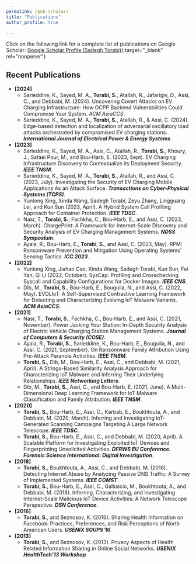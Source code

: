 ```yaml
---
permalink: /pub-scholar/
title: "Publications"
author_profile: true

---
```

<!-- ## Google Scholar Profile (Sadegh Torabi) -->
Click on the following link for a complete list of publications on Google Scholar:
[Google Scholar Profile (Sadegh Torabi)](https://scholar.google.com/citations?user=sHaylg0AAAAJ&hl=en){:target="_blank" rel="noopener"}

## Recent Publications
* **[2024]**
    * Sarieddine, K., Sayed, M. A., **Torabi, S.**, Atallah, R., Jafarigiv, D., Assi, C., and Debbabi, M. (2024). Uncovering Covert Attacks on EV Charging Infrastructure: How OCPP Backend Vulnerabilities Could Compromise Your System. _ACM AsiaCCS_.
    * Sarieddine, K., Sayed, M. A., **Torabi, S.**, Atallah, R., & Assi, C. (2024). Edge-based detection and localization of adversarial oscillatory load attacks orchestrated by compromised EV charging stations. **_International Journal of Electrical Power & Energy Systems_**.
* **[2023]**
    * Sarieddine, K., Sayed, M. A., Assi, C., Atallah, R., **Torabi, S.**, Khoury, J., Safaei Pour, M., and Bou-Harb, E. (2023, Sept). EV Charging Infrastructure Discovery to Contextualize its Deployment Security. **_IEEE TNSM_**.
    * Sarieddine, K., Sayed, M. A., **Torabi, S.**, Atallah, R., and Assi, C. (2023, July). Investigating the Security of EV Charging Mobile Applications As an Attack Surface. **_Transactions on Cyber-Physical Systems (TCPS)_**.
    * Yunlong Xing, Xinda Wang, Sadegh Torabi, Zeyu Zhang, Lingguang Lei, and Kun Sun (2023, April).  A Hybrid System Call Profiling Approach for Container Protection. **_IEEE TDSC_**. 
    * Nasr, T., **Torabi, S.**, Fachkha, C., Bou-Harb, E., and Assi, C. (2023, March). ChargePrint: A Framework for Internet-Scale Discovery and Security Analysis of EV Charging Management Systems. **_NDSS Symposium_**.
    * Ayala, R., Bou-Harb, E., **Torabi, S.**, and Assi, C. (2023, May). RPM: Ransomware Prevention and Mitigation Using Operating Systems' Sensing Tactics. **_ICC 2023_**.
* **[2022]**
    * Yunlong Xing, Jiahao Cao, Xinda Wang, Sadegh Torabi, Kun Sun, Fei Yan, Qi Li (2022, October).  SysCap: Profiling and Crosschecking Syscall and Capability Configurations for Docker Images. **_IEEE CNS_**. 
    * Dib, M., **Torabi, S.**, Bou-Harb, E., Bouguila, N., and Assi, C. (2022, May). EVOLIoT: A Self-Supervised Contrastive Learning Framework for Detecting and Characterizing Evolving IoT Malware Variants. **_ACM AsiaCCS_**.
* **[2021]**
    * Nasr, T., **Torabi, S.**, Fachkha, C., Bou-Harb, E., and Assi, C. (2021, November). Power Jacking Your Station: In-Depth Security Analysis of Electric Vehicle Charging Station Management Systems. **_Journal of Computers & Security (COSE)_**.
    * Ayala, R., **Torabi, S.**, Sarieddine, K., Bou-Harb, E., Bouguila, N., and Assi, C. (2021, September). On Ransomware Family Attribution Using Pre-Attack Paranoia Activities. **_IEEE TNSM_**.
    * **Torabi, S.**, Dib, M., Bou-Harb, E., Assi, C., and Debbabi, M. (2021, April). A Strings-Based Similarity Analysis Approach for Characterizing IoT Malware and Inferring Their Underlying Relationships. **_IEEE Networking Letters_**.
    * Dib, M., **Torabi, S.**, Assi, C., and Bou-Harb, E. (2021, June). A Multi-Dimensional Deep Learning Framework for IoT Malware Classification and Family Attribution. **_IEEE TNSM_**.
* **[2020]**
    * **Torabi, S.**, Bou-Harb, E., Assi, C., Karbab, E., Boukhtouta, A., and Debbabi, M. (2020, March). Inferring and Investigating IoT-Generated Scanning Campaigns Targeting A Large Network Telescope. **_IEEE TDSC_**.
    * **Torabi, S.**, Bou-Harb, E., Assi, C., and Debbabi, M. (2020, April). A Scalable Platform for Investigating Exploited IoT Devices and Fingerprinting Unsolicited Activities. **_DFRWS EU Conference. Forensic Science International: Digital Investigation_**. 
* **[2018]**
    * **Torabi, S.**, Boukhtouta, A., Assi, C., and Debbabi, M. (2018). Detecting Internet Abuse by Analyzing Passive DNS Traffic: A Survey of Implemented Systems. **_IEEE COMST_**.
    * **Torabi, S.**, Bou-Harb, E., Assi, C., Galluscio, M., Boukhtouta, A., and Debbabi, M. (2018). Inferring, Characterizing, and Investigating Internet-Scale Malicious IoT Device Activities: A Network Telescope Perspective. **_DSN Conference_**.
* **[2016]**
    * **Torabi, S.**, and Beznosov, K. (2016). Sharing Health Information on Facebook: Practices, Preferences, and Risk Perceptions of North American Users. **_USENIX SOUPS'16_**.
* **[2013]**
    * **Torabi, S.**, and Beznosov, K. (2013). Privacy Aspects of Health Related Information Sharing in Online Social Networks. **_USENIX HealthTech'13 Workshop_**.


<!-- Backup copy &>>>><<<>>>
* **[2024]**
    * Sarieddine, K., Sayed, M. A., **Torabi, S.**, Atallah, R., Jafarigiv, D., Assi, C., and Debbabi, M. (2024). Uncovering Covert Attacks on EV Charging Infrastructure: How OCPP Backend Vulnerabilities Could Compromise Your System. _In the Proceedings of the 19th ACM ASIA Conference on Computer and Communications Security (AsiaCCS 2024).
    * Sarieddine, K., Sayed, M. A., **Torabi, S.**, Atallah, R., & Assi, C. (2024). Edge-based detection and localization of adversarial oscillatory load attacks orchestrated by compromised EV charging stations. _International Journal of Electrical Power & Energy Systems, 156, 109735_.
* **[2023]**
    * Sarieddine, K., Sayed, M. A., Assi, C., Atallah, R., **Torabi, S.**, Khoury, J., Safaei Pour, M., and Bou-Harb, E. (2023, Sept). EV Charging Infrastructure Discovery to Contextualize its Deployment Security. _IEEE Transactions on Network and Service Management (TNSM)_.
    * Sarieddine, K., Sayed, M. A., **Torabi, S.**, Atallah, R., and Assi, C. (2023, July). Investigating the Security of EV Charging Mobile Applications As an Attack Surface. _Transactions on Cyber-Physical Systems (TCPS)_.
    * Yunlong Xing, Xinda Wang, Sadegh Torabi, Zeyu Zhang, Lingguang Lei, and Kun Sun (2023, April).  A Hybrid System Call Profiling Approach for Container Protection. _IEEE Transaction on Dependable and Secure Computing (IEEE TDSC)_. 
    * Nasr, T., **Torabi, S.**, Fachkha, C., Bou-Harb, E., and Assi, C. (2023, March). ChargePrint: A Framework for Internet-Scale Discovery and Security Analysis of EV Charging Management Systems. _In proceedings of The Network and Distributed System Security (NDSS) Symposium 2023_.
    * Ayala, R., Bou-Harb, E., **Torabi, S.**, and Assi, C. (2023, May). RPM: Ransomware Prevention and Mitigation Using Operating Systems' Sensing Tactics. _In IEEE International Conference on Communications (ICC 2023)_.
* **[2022]**
    * Yunlong Xing, Jiahao Cao, Xinda Wang, Sadegh Torabi, Kun Sun, Fei Yan, Qi Li (2022, October).  SysCap: Profiling and Crosschecking Syscall and Capability Configurations for Docker Images. _In the Proceedings of the IEEE Conference on Communications and Network Security (IEEE CNS)_. 
    * Dib, M., **Torabi, S.**, Bou-Harb, E., Bouguila, N., and Assi, C. (2022, May). EVOLIoT: A Self-Supervised Contrastive Learning Framework for Detecting and Characterizing Evolving IoT Malware Variants. _In the Proceedings of the 17th ACM ASIA Conference on Computer and Communications Security (AsiaCCS 2022)_.
* **[2021]**
    * Nasr, T., **Torabi, S.**, Fachkha, C., Bou-Harb, E., and Assi, C. (2021, November). Power Jacking Your Station: In-Depth Security Analysis of Electric Vehicle Charging Station Management Systems. _Journal of Computers & Security (COSE)_, vol. 112, pp102511 (DOI: 10.1016/j.cose.2021.102511).
    * Ayala, R., **Torabi, S.**, Sarieddine, K., Bou-Harb, E., Bouguila, N., and Assi, C. (2021, September). On Ransomware Family Attribution Using Pre-Attack Paranoia Activities. _In IEEE Transactions on Network and Service Management (TNSM)_, vol. 19, no. 1, pp. 19-36 (DOI: 10.1109/TNSM.2021.3112056).
    * **Torabi, S.**, Dib, M., Bou-Harb, E., Assi, C., and Debbabi, M. (2021, April). A Strings-Based Similarity Analysis Approach for Characterizing IoT Malware and Inferring Their Underlying Relationships. _IEEE Networking Letters_, vol. 3, no. 3, pp. 161-165 (DOI: 10.1109/LNET.2021.3076600).
    * Dib, M., **Torabi, S.**, Assi, C., and Bou-Harb, E. (2021, June). A Multi-Dimensional Deep Learning Framework for IoT Malware Classification and Family Attribution. _In IEEE Transactions on Network and Service Management (TNSM), vol. 18, no. 2, pp. 1165-1177 (DOI: 10.1109/TNSM.2021.3075315)_.
* **[2020]**
    * **Torabi, S.**, Bou-Harb, E., Assi, C., Karbab, E., Boukhtouta, A., and Debbabi, M. (2020, March). Inferring and Investigating IoT-Generated Scanning Campaigns Targeting A Large Network Telescope. _IEEE Transactions on Dependable and Secure Computing (IEEE TDSC)_. pp. 1-16. DOI: 10.1109/TDSC.2020.2979183.
    * **Torabi, S.**, Bou-Harb, E., Assi, C., and Debbabi, M. (2020, April). A Scalable Platform for Investigating Exploited IoT Devices and Fingerprinting Unsolicited Activities. _Presented at the DFRWS EU 2020 Conference. Forensic Science International: Digital Investigation, 32, S (2020), 300922_. 
* **[2018]**
    * **Torabi, S.**, Boukhtouta, A., Assi, C., and Debbabi, M. (2018). Detecting Internet Abuse by Analyzing Passive DNS Traffic: A Survey of Implemented Systems. _IEEE Communications Surveys & Tutorials (IEEE COMST)_.
    * **Torabi, S.**, Bou-Harb, E., Assi, C., Galluscio, M., Boukhtouta, A., and Debbabi, M. (2018). Inferring, Characterizing, and Investigating Internet-Scale Malicious IoT Device Activities: A Network Telescope Perspective. _In 48th IEEE/IFIP International Conference on Dependable Systems and Networks (DSN’18), pp. 562-573_.
* **[2016]**
    * **Torabi, S.**, and Beznosov, K. (2016). Sharing Health Information on Facebook: Practices, Preferences, and Risk Perceptions of North American Users. _In Symposium on Usable Privacy and Security (SOUPS’16), pp. 301-320_.
* **[2013]**
    * **Torabi, S.**, and Beznosov, K. (2013). Privacy Aspects of Health Related Information Sharing in Online Social Networks. _In USENIX Workshop on Health Information Technologies (HealthTech '13), pp. 1-12_.


 -->